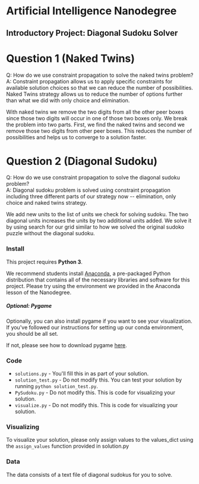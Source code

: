 # Artificial Intelligence Nanodegree
## Introductory Project: Diagonal Sudoku Solver

# Question 1 (Naked Twins)
Q: How do we use constraint propagation to solve the naked twins problem?  
A: Constraint propagation allows us to apply specific constraints for available solution choices so that we can reduce the number of possibilities. Naked Twins strategy allows us to reduce the number of options further than what we did with only choice and elimination. 

With naked twins we remove the two digits from all the other peer boxes since those two digits will occur in one of those two boxes only. We break the problem into two parts. First, we find the naked twins and second we remove those two digits from other peer boxes. This reduces the number of possibilities and helps us to converge to a solution faster.

# Question 2 (Diagonal Sudoku)
Q: How do we use constraint propagation to solve the diagonal sudoku problem?  
A: Diagonal sudoku problem is solved using constraint propagation including three different parts of our strategy now -- elimination, only choice and naked twins strategy. 

We add new units to the list of units we check for solving sudoku. The two diagonal units increases the units by two additional units added. We solve it by using search for our grid similar to how we solved the original sudoko puzzle without the diagonal sudoku.

### Install

This project requires **Python 3**.

We recommend students install [Anaconda](https://www.continuum.io/downloads), a pre-packaged Python distribution that contains all of the necessary libraries and software for this project. 
Please try using the environment we provided in the Anaconda lesson of the Nanodegree.

##### Optional: Pygame

Optionally, you can also install pygame if you want to see your visualization. If you've followed our instructions for setting up our conda environment, you should be all set.

If not, please see how to download pygame [here](http://www.pygame.org/download.shtml).

### Code

* `solutions.py` - You'll fill this in as part of your solution.
* `solution_test.py` - Do not modify this. You can test your solution by running `python solution_test.py`.
* `PySudoku.py` - Do not modify this. This is code for visualizing your solution.
* `visualize.py` - Do not modify this. This is code for visualizing your solution.

### Visualizing

To visualize your solution, please only assign values to the values_dict using the ```assign_values``` function provided in solution.py

### Data

The data consists of a text file of diagonal sudokus for you to solve.